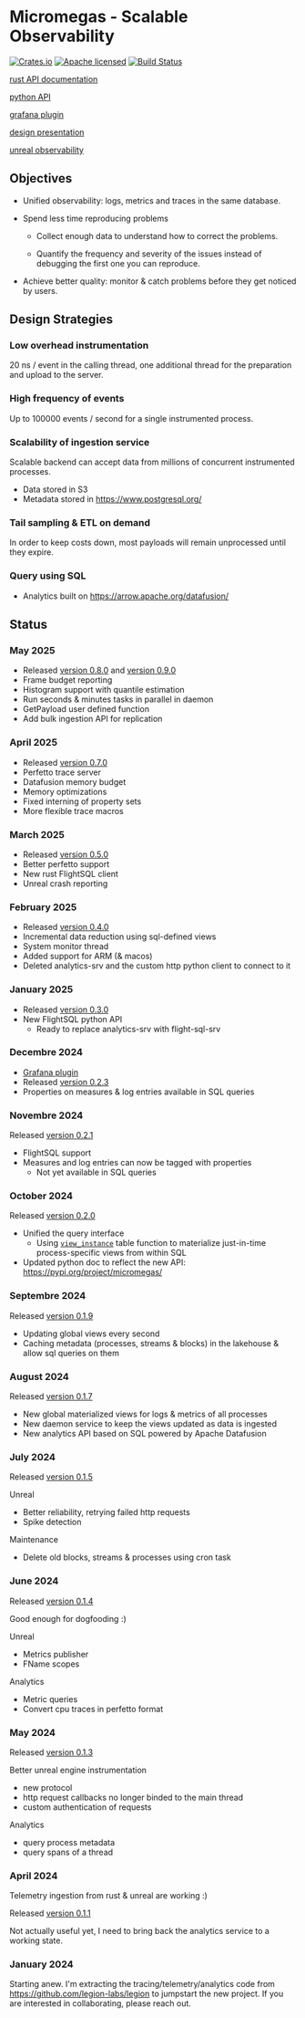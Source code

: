 
# Micromegas - Scalable Observability

[![Crates.io][crates-badge]][crates-url]
[![Apache licensed][license-badge]][license-url]
[![Build Status][actions-badge]][actions-url]

[rust API documentation](https://docs.rs/micromegas/latest/micromegas/) 

[python API](https://pypi.org/project/micromegas/)

[grafana plugin](https://github.com/madesroches/grafana-micromegas-datasource/)

[design presentation](https://madesroches.github.io/micromegas/doc/design-presentation/design.html) 

[unreal observability](https://madesroches.github.io/micromegas/doc/unreal-observability/unreal-observability.html)


[crates-badge]: https://img.shields.io/crates/v/micromegas.svg
[crates-url]: https://crates.io/crates/micromegas
[license-badge]: https://img.shields.io/badge/license-Apache%20v2-blue.svg
[license-url]: https://github.com/madesroches/micromegas/blob/main/LICENSE
[actions-badge]: https://github.com/madesroches/micromegas/actions/workflows/rust.yml/badge.svg
[actions-url]: https://github.com/madesroches/micromegas/actions?query=branch%3Amain


## Objectives

 * Unified observability: logs, metrics and traces in the same database.
 
 * Spend less time reproducing problems

   * Collect enough data to understand how to correct the problems. 
 
   * Quantify the frequency and severity of the issues instead of debugging the first one you can reproduce.
 
 * Achieve better quality: monitor & catch problems before they get noticed by users.
 
## Design Strategies


### Low overhead instrumentation

20 ns / event in the calling thread, one additional thread for the preparation and upload to the server.

### High frequency of events

Up to 100000 events / second for a single instrumented process.

### Scalability of ingestion service

Scalable backend can accept data from millions of concurrent instrumented processes.

  * Data stored in S3
  * Metadata stored in https://www.postgresql.org/

### Tail sampling & ETL on demand

In order to keep costs down, most payloads will remain unprocessed until they expire.

### Query using SQL

 * Analytics built on https://arrow.apache.org/datafusion/

## Status

### May 2025
 * Released [version 0.8.0](https://crates.io/crates/micromegas) and [version 0.9.0](https://crates.io/crates/micromegas)
 * Frame budget reporting
 * Histogram support with quantile estimation
 * Run seconds & minutes tasks in parallel in daemon
 * GetPayload user defined function
 * Add bulk ingestion API for replication

### April 2025
 * Released [version 0.7.0](https://crates.io/crates/micromegas)
 * Perfetto trace server
 * Datafusion memory budget
 * Memory optimizations
 * Fixed interning of property sets
 * More flexible trace macros

### March 2025
 * Released [version 0.5.0](https://crates.io/crates/micromegas)
 * Better perfetto support
 * New rust FlightSQL client
 * Unreal crash reporting

### February 2025

 * Released [version 0.4.0](https://crates.io/crates/micromegas)
 * Incremental data reduction using sql-defined views
 * System monitor thread
 * Added support for ARM (& macos)
 * Deleted analytics-srv and the custom http python client to connect to it
 
### January 2025

 * Released [version 0.3.0](https://crates.io/crates/micromegas)
 * New FlightSQL python API
   * Ready to replace analytics-srv with flight-sql-srv

### Decembre 2024

 * [Grafana plugin](https://github.com/madesroches/grafana-micromegas-datasource/)
 * Released [version 0.2.3](https://crates.io/crates/micromegas)
 * Properties on measures & log entries available in SQL queries

### Novembre 2024
Released [version 0.2.1](https://crates.io/crates/micromegas)

 * FlightSQL support
 * Measures and log entries can now be tagged with properties
   * Not yet available in SQL queries

### October 2024
Released [version 0.2.0](https://crates.io/crates/micromegas)

 * Unified the query interface
   * Using [`view_instance`](https://docs.rs/micromegas/latest/micromegas/analytics/lakehouse/view_instance_table_function/struct.ViewInstanceTableFunction.html) table function to materialize just-in-time process-specific views from within SQL
 * Updated python doc to reflect the new API: https://pypi.org/project/micromegas/

### Septembre 2024
Released [version 0.1.9](https://crates.io/crates/micromegas)

 * Updating global views every second
 * Caching metadata (processes, streams & blocks) in the lakehouse & allow sql queries on them

### August 2024
Released [version 0.1.7](https://crates.io/crates/micromegas)

 * New global materialized views for logs & metrics of all processes
 * New daemon service to keep the views updated as data is ingested
 * New analytics API based on SQL powered by Apache Datafusion

### July 2024
Released [version 0.1.5](https://crates.io/crates/micromegas)

Unreal
 * Better reliability, retrying failed http requests
 * Spike detection

Maintenance
 * Delete old blocks, streams & processes using cron task

### June 2024
Released [version 0.1.4](https://crates.io/crates/micromegas)

Good enough for dogfooding :)

Unreal
 * Metrics publisher
 * FName scopes

Analytics
 * Metric queries
 * Convert cpu traces in perfetto format

### May 2024
Released [version 0.1.3](https://crates.io/crates/micromegas)

Better unreal engine instrumentation
  * new protocol
  * http request callbacks no longer binded to the main thread
  * custom authentication of requests

Analytics
  * query process metadata
  * query spans of a thread

### April 2024
Telemetry ingestion from rust & unreal are working :) 

Released [version 0.1.1](https://crates.io/crates/micromegas)

Not actually useful yet, I need to bring back the analytics service to a working state.

### January 2024
Starting anew. I'm extracting the tracing/telemetry/analytics code from https://github.com/legion-labs/legion to jumpstart the new project. If you are interested in collaborating, please reach out.
